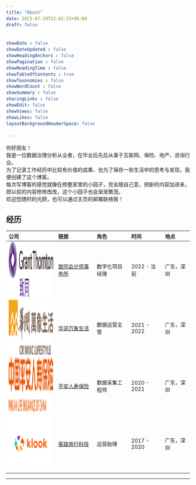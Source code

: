 ```yaml
---
title: "About"
date: 2023-07-29T23:02:23+08:00
draft: false


showDate : false
showDateUpdated : false
showHeadingAnchors : false
showPagination : false
showReadingTime : false
showTableOfContents : true
showTaxonomies : false 
showWordCount : false
showSummary : false
sharingLinks : false
showEdit: false
showViews: false
showLikes: false
layoutBackgroundHeaderSpace: false

---
```

你好朋友！  
我是一位数据治理分析从业者，在毕业后先后从事于互联网、保险、地产、咨询行业。  
为了记录工作经历中比较有价值的成果、也为了保存一些生活中的思考与发现，我便创建了这个博客。  
每次写博客的感觉就像在修整家里的小园子，完全随自己意，把新的内容加进来，把以前的内容修修改改，这个小园子也会渐渐繁茂。  
欢迎您随时的光顾，也可以通过主页的邮箱联络我！

## 经历

<table>
    <thead>
        <tr>
            <th style="text-align: left;">公司</th>
            <th style="text-align: left;">链接</th>
            <th style="text-align: left;">角色</th>
            <th style="text-align: left;">时间</th>
            <th style="text-align: left;">地点</th>
        </tr>
    </thead>
    <tbody>
        <tr >
            <td style="vertical-align: middle;"><img class="customEntitityLogo" src="gt.png" height="150" width="150"/></td>
            <td style="vertical-align: middle;"><a href="https://www.grantthornton.cn/about-us/" target="_blank">致同会计师事务所</a></td>
            <td style="vertical-align: middle;">数字化项目经理</td>
            <td style="vertical-align: middle;">2022 - 当前</td>
            <td style="vertical-align: middle;">广东，深圳</td>
        </tr>
        <tr >
            <td style="vertical-align: middle;"><img class="customEntitityLogo" src="cr.png" height="150" width="150"/></td>
            <td style="vertical-align: middle;"><a href="http://www.crmixclifestyle.com.cn/wxsh/index.html" target="_blank">华润万象生活</a></td>
            <td style="vertical-align: middle;">数据运营主管</td>
            <td style="vertical-align: middle;">2021 - 2022</td>
            <td style="vertical-align: middle;">广东，深圳</td>
        </tr>
        <tr >
            <td style="vertical-align: middle;"><img class="customEntitityLogo" src="pa.png" height="150" width="150"/></td>
            <td style="vertical-align: middle;"><a href="https://life.pingan.com/p/#/about" target="_blank">平安人寿保险</a></td>
            <td style="vertical-align: middle;">数据采集工程师</td>
            <td style="vertical-align: middle;">2020 - 2021</td>
            <td style="vertical-align: middle;">广东，深圳</td>
        </tr>
        <tr >
            <td style="vertical-align: middle;"><img class="customEntitityLogo" src="klook.png" height="150" width="150"/></td>
            <td style="vertical-align: middle;"><a href="https://www.klook.com/zh-CN/about/" target="_blank">客路旅行科技</a></td>
            <td style="vertical-align: middle;">运营助理</td>
            <td style="vertical-align: middle;">2017 - 2020</td>
            <td style="vertical-align: middle;">广东，深圳</td>
        </tr>
    </tbody>
</table>

---
